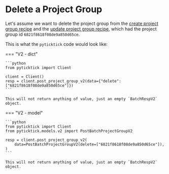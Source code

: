 # Delete a Project Group

Let's assume we want to delete the project group from the [create project group recipe](create_a_project_group.md) and the [update project group recipe](update_a_project_group.md), which had the project group id `6821f8618f08de9a850d65ce`.

This is what the `pyticktick` code would look like:

=== "V2 - dict"

    ```python
    from pyticktick import Client

    client = Client()
    resp = client.post_project_group_v2(data={"delete": ["6821f8618f08de9a850d65ce"]})
    ```

    This will not return anything of value, just an empty `BatchRespV2` object.

=== "V2 - model"

    ```python
    from pyticktick import Client
    from pyticktick.models.v2 import PostBatchProjectGroupV2

    resp = client.post_project_group_v2(
        data=PostBatchProjectGroupV2(delete=["6821f8618f08de9a850d65ce"]),
    )
    ```

    This will not return anything of value, just an empty `BatchRespV2` object.
